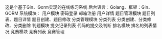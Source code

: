 这是个基于Gin、Gorm实现的在线练习系统
后台语言：Golang、框架：Gin、GORM
系统模块：
 用户模块
 密码登录
 邮箱注册
 用户详情
 题目管理模块
 题目列表、题目详情
 题目创建、题目修改
 分类管理模块
 分类列表
 分类创建、分类修改、分类删除
 判题模块
 提交记录列表
 代码的提交及判断
 排名模块
 排名的列表情况
 竞赛模块
 竞赛列表
 竞赛管理
